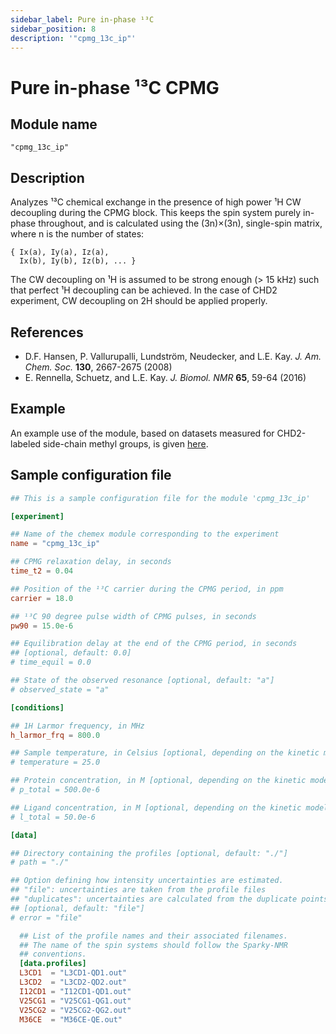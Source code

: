 ```yaml
---
sidebar_label: Pure in-phase ¹³C
sidebar_position: 8
description: '"cpmg_13c_ip"'
---
```


# Pure in-phase ¹³C CPMG

## Module name

`"cpmg_13c_ip"`

## Description

Analyzes ¹³C chemical exchange in the presence of high power ¹H CW decoupling
during the CPMG block. This keeps the spin system purely in-phase throughout,
and is calculated using the (3n)×(3n), single-spin matrix, where n is the number
of states:

    { Ix(a), Iy(a), Iz(a),
      Ix(b), Iy(b), Iz(b), ... }

The CW decoupling on ¹H is assumed to be strong enough (> 15 kHz) such that
perfect ¹H decoupling can be achieved. In the case of CHD2 experiment, CW
decoupling on 2H should be applied properly.

## References

- D.F. Hansen, P. Vallurupalli, Lundström, Neudecker, and L.E. Kay. _J. Am.
  Chem. Soc._ **130**, 2667-2675 (2008)
- E. Rennella, Schuetz, and L.E. Kay. _J. Biomol. NMR_ **65**, 59-64 (2016)

## Example

An example use of the module, based on datasets measured for CHD2-labeled
side-chain methyl groups, is given
[here](https://github.com/gbouvignies/chemex/tree/master/examples/Experiments/CPMG_13C_IP/).

## Sample configuration file

```toml title="experiment.toml"
## This is a sample configuration file for the module 'cpmg_13c_ip'

[experiment]

## Name of the chemex module corresponding to the experiment
name = "cpmg_13c_ip"

## CPMG relaxation delay, in seconds
time_t2 = 0.04

## Position of the ¹³C carrier during the CPMG period, in ppm
carrier = 18.0

## ¹³C 90 degree pulse width of CPMG pulses, in seconds
pw90 = 15.0e-6

## Equilibration delay at the end of the CPMG period, in seconds
## [optional, default: 0.0]
# time_equil = 0.0

## State of the observed resonance [optional, default: "a"]
# observed_state = "a"

[conditions]

## 1H Larmor frequency, in MHz
h_larmor_frq = 800.0

## Sample temperature, in Celsius [optional, depending on the kinetic model]
# temperature = 25.0

## Protein concentration, in M [optional, depending on the kinetic model]
# p_total = 500.0e-6

## Ligand concentration, in M [optional, depending on the kinetic model]
# l_total = 50.0e-6

[data]

## Directory containing the profiles [optional, default: "./"]
# path = "./"

## Option defining how intensity uncertainties are estimated.
## "file": uncertainties are taken from the profile files
## "duplicates": uncertainties are calculated from the duplicate points
## [optional, default: "file"]
# error = "file"

  ## List of the profile names and their associated filenames.
  ## The name of the spin systems should follow the Sparky-NMR
  ## conventions.
  [data.profiles]
  L3CD1  = "L3CD1-QD1.out"
  L3CD2  = "L3CD2-QD2.out"
  I12CD1 = "I12CD1-QD1.out"
  V25CG1 = "V25CG1-QG1.out"
  V25CG2 = "V25CG2-QG2.out"
  M36CE  = "M36CE-QE.out"
```
